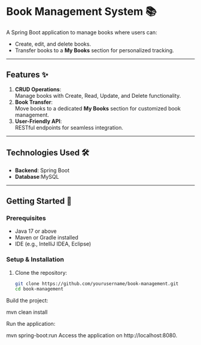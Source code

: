 # Book Management System 📚

A Spring Boot application to manage books where users can:
- Create, edit, and delete books.
- Transfer books to a **My Books** section for personalized tracking.

---

## Features ✨
1. **CRUD Operations**:  
   Manage books with Create, Read, Update, and Delete functionality.
2. **Book Transfer**:  
   Move books to a dedicated **My Books** section for customized book management.
3. **User-Friendly API**:  
   RESTful endpoints for seamless integration.

---

## Technologies Used 🛠️
- **Backend**: Spring Boot
- **Database**:MySQL


---

## Getting Started 🚀

### Prerequisites
- Java 17 or above
- Maven or Gradle installed
- IDE (e.g., IntelliJ IDEA, Eclipse)

### Setup & Installation
1. Clone the repository:
   ```bash
   git clone https://github.com/yourusername/book-management.git
   cd book-management
Build the project:

mvn clean install

Run the application:

mvn spring-boot:run
Access the application on http://localhost:8080.
